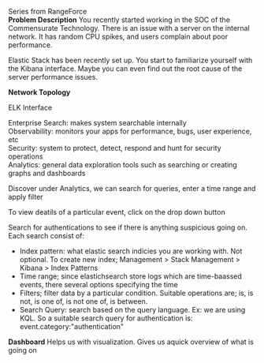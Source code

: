 Series from RangeForce <br />
**Problem Description**
You recently started working in the SOC of the Commensurate Technology. There is an issue with a server on the internal network. It has random CPU spikes, and users complain about poor performance.

Elastic Stack has been recently set up. You start to familiarize yourself with the Kibana interface. Maybe you can even find out the root cause of the server performance issues.

**Network Topology**



ELK Interface

Enterprise Search: makes system searchable internally <br />
Observability: monitors your apps for performance, bugs, user experience, etc <br />
Security: system to protect, detect, respond and hunt for security operations <br />
Analytics: general data exploration tools such as searching or creating graphs and dashboards <br />


Discover under Analytics, we can search for queries, enter a time range and apply filter <br />

To view deatils of a particular event, click on the drop down button <br />

Search for authentications to see if there is anything suspicious going on. Each search consist of: <br />
- Index pattern: what elastic search indicies you are working with. Not optional. To create new index; Management > Stack Management > Kibana > Index Patterns
- Time range; since elastichsearch store logs which are time-baassed events, there several options specifying the time
- Filters; filter data by a particular condition. Suitable operations are; is, is not, is one of, is not one of, is between.
- Search Query: search based on the query language. Ex: we are using KQL. So a suitable search query for authentication  is: event.category:"authentication"


**Dashboard**
Helps us with visualization. Gives us aquick overview of what is going on










